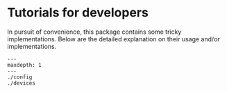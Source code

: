# Tutorials for developers

In pursuit of convenience, this package contains some tricky implementations. Below are
the detailed explanation on their usage and/or implementations.

```{toctree}
---
maxdepth: 1
---
./config
./devices
```
